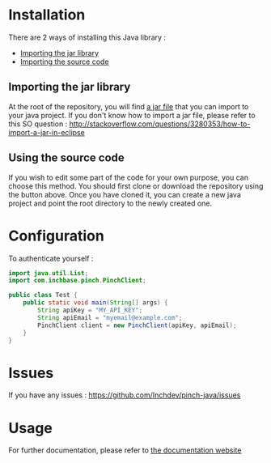 Installation
============
There are 2 ways of installing this Java library : 
- [Importing the jar library](importing-the-jar-library)
- [Importing the source code](#using-the-source-code)

## Importing the jar library
At the root of the repository, you will find [a jar file](https://raw.githubusercontent.com/Inchdev/pinch-java/master/Pinch-0.0.1-with-dependencies.jar) that you can import to your java project. If you don't know how to import a jar file, please refer to this SO question : http://stackoverflow.com/questions/3280353/how-to-import-a-jar-in-eclipse

## Using the source code
If you wish to edit some part of the code for your own purpose, you can choose this method. You should first clone or download the repository using the button above.
Once you have cloned it, you can create a new java project and point the root directory to the newly created one.

Configuration
=======
To authenticate yourself : 
```java
import java.util.List;
import com.inchbase.pinch.PinchClient;

public class Test {
	public static void main(String[] args) {
		String apiKey = "MY_API_KEY";
		String apiEmail = "myemail@example.com";
		PinchClient client = new PinchClient(apiKey, apiEmail);
	}
}
```

Issues
========
If you have any issues : https://github.com/Inchdev/pinch-java/issues

Usage
=======
For further documentation, please refer to [the documentation website](http://doc-company.inchbase.com/?java)